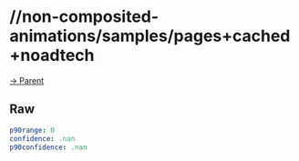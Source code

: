 
# //non-composited-animations/samples/pages+cached+noadtech

[→ Parent](../..)


## Raw


```yaml
p90range: 0
confidence: .nan
p90confidence: .nan

```

